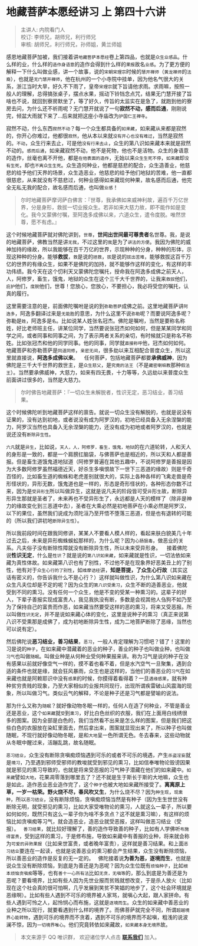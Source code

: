 # 地藏菩萨本愿经讲习 上 第四十六讲

> 主讲人: 内院看门人 <br />
> 校订: 李师兄，胡师兄，利行师兄 <br />
> 审核: 胡师兄，利行师兄，孙师姐，黄兰师姐 <br />

感恩地藏菩萨加被，我们接着讲`地藏菩萨本愿经`卷上第四品，也就是`众生业感品`。什么样的业，什么样的`造作身语意`的造作会得到什么样的`果报`故名`业感`。为了更方便的解释一下什么叫做业感，讲一个故事，说的`宋朝宋理宗`时候的`慧开禅师`（`黄龙禅师`的`法裔`），也就是`无门慧开禅师`，他在杭州的一个小寺院中挂单，因为他名气很大的关系，浙江当时大旱，好久不下雨了，皇帝`宋理宗`就下旨请他求雨。求雨嘛，按照一般人的理解，总得搞张桌子，摆点水果，摇动下铃铛念点咒，结果无门慧开接了旨啥也不说，就回到寮房默坐了，等了好久，传旨的太监实在是急了，就跑到他的寮房去问，为什么还不祈雨呢？无门慧开就说了一句**寂然不动，感而后通**，刚刚说完，倾盆大雨就下来了...后来就把这座小寺庙改为`护国仁王禅寺`。

寂然不动，什么东西`寂然不动`？每一个众生都具备的`如来藏`，如来藏从来都是寂然的，你开心你难过，他都很`寂然`，他从本以来就`没有开心也没有难过`，当然是寂然的。`不动`，众生行来去止，可是他`没有行来去止`，众生的第八识如来藏本来就是寂然不动的。`感而后通`，如来藏寂然不动，他不是死物，他也不是活物。众生的身语意的造作，丝毫也离不开他，都是`在他表面的造作`，无始以来`众生生死不停`，`如来藏`却`没有生死`，却也`不离众生生死`。众生造何种业，他都是慈悲的配合，众生造善业，他慈悲的给予他们天界的场景，众生造恶业，他慈悲的给予他们地狱的苦难，他一直都很慈悲，从来就没有不慈悲过，何种业感得如来藏现何种果，故名感而后通，他完全无私无我的配合，故名感而后通，也叫做`业感`！

> 尔时地藏菩萨摩诃萨白佛言：『世尊，我承佛如来威神利故，遍百千万亿世界，分是身形，救拔一切业报众生。若非如来大慈力故，即不能作如是变化。我今又蒙佛付嘱，至阿逸多成佛以来，六道众生，遣令度脱。唯然世尊，愿不有虑。』

这个时候地藏菩萨就对佛陀讲到，`世尊`，**世间出世间最可尊贵者**名世尊。我，是说的地藏菩萨，佛教当然是讲`无我`，不过这里的`我`是为了`讲法的方便`。我因为佛陀的威神加持的缘故，所以我能够在百千万亿的世界，示现种种的分身，种种的形体，示现这种种的分身。能够**救拔**，`救`是说的`拯救`，`拔`是说的`拔出苦难`，能够救拔这百千万亿的世界的有缘众生，如果不是佛陀的加持，就不能够作这样的变化，有这样的丰功伟绩。我今天在这个忉利天又蒙佛陀您嘱托，授命我在阿逸多成佛之前天人，人，阿修罗，畜生，饿鬼，地狱的众生在这个三千大千世界的，让我来`救拔`他们，`庇护`他们，`度脱`他们，世尊！您放心，您放心，不要担心，我必将受您的嘱托，认真的履行。

这里需要注意的是，前面佛陀嘱咐是说的到`弥勒菩萨`成佛之前。这里地藏菩萨讲`阿逸多`，阿逸多翻译过来是`无能胜`的意思，为什么这里不说`弥勒`呢？而要说阿逸多呢？弥勒是`姓`，阿逸多是`名`。比如说某人姓张名冠杰。佛陀是嘱咐，当然是要称名称姓，好比老师班主任，讲某位同学，当然要说张冠杰如何如何，但是某某同学和同学之间，或者同事和同事之间，为了表示两者关系的亲切，有时候就只是称名不称姓。比如张冠杰和他的同学同事。他的同事，同学就`直接称呼`他，冠杰如何如何。地藏菩萨和弥勒菩萨是`同道同修`，`亲密无间`，很多劫以来互相配合普度众生，所以这里就直接说，**阿逸多成佛以来**。
  
任何菩萨，包括地藏菩萨都要**承佛威神**，因为佛陀是三千大千世界的救世主，是`众生慈父`，是`究竟的法王`（不是`藏密喇嘛教`那种`假法王`）。当然要承佛威神，大慈力，如来有四无畏，十力等等，久远劫以来普度众生前面讲过很多的，当然是大慈力。

> 尔时佛告地藏菩萨：『一切众生未解脱者，性识无定，恶习结业，善习结果。

这个时候佛陀听到地藏菩萨这样的禀告。就说一切众生没有解脱的，也就是说没有证果的，没有达到初地，或者说没有成为阿罗汉的，初地已经具备入无余涅槃的能力，阿罗汉当然也具备入无余涅槃的能力，还没有成为初地或者阿罗汉的，也就是说还没有`断除异生性`。

`六凡`就是`异生`，比如说，`天人，人，阿修罗，畜生，饿鬼，地狱`的在六道轮转，人和天人的身形是一致的，都是一个肩膀扛脑袋，与佛菩萨也是相近的，所以天和人都是善报。但是畜生道饿鬼道地狱道（阿修罗普遍在其他五趣中，不说阿修罗是善报是因为大多数阿修罗虽然福德近天，好杀生多嗔恨故下一世下三恶道的缘故）则是千奇百怪的，比如畜生道的蜘蛛和老虎差别就很大的，实际上各种各样的飞禽走兽是奇形怪状的，异形无数，饿鬼道也是一样的，形态是奇形怪状的，各种形态你数不过来，因为是`受异形生`所以叫做异生，这就是说凡夫的阶段皆可受`异`形`生`故，断除异形异生那就是圣者了，未来再也不受异形生了，永远都是人天的模样了（除非是神力的缘故变化到三恶道中去），圣者在大乘必然是初地菩萨在小乘必然是阿罗汉，以下的果位，虽然我们说成为须陀洹乃至开悟不堕落三恶道，但是也有退转的可能的（所以我们讲初地`断除异生性`）。

所以我前段时间在跟我同修讲，某某人不要看人模人样的，看起来肤白貌美几十年过去之后，未来是异形蜘蛛蜈蚣那样的，为什么呢？因为`心肠狠毒`，做恶业的关系。凡夫俗子没有断除性障就没有断除异生性，所以未来受异形身。
  
接着佛陀说**性识无定**，什么是`性识`？就是说的`第八识如来藏`，如来藏就是性识，一切法依如来藏为真性体故。如来藏第八识也有了别性，不过他不是在现象界好恶美丑上的了别性，他有对于`众生心行的了别性`，如`维摩诘经`讲，**知是菩提，了众生心行故**（其实这话有密义的，你告诉我什么不是心行？）这样就叫做性识，为什么第八识如来藏在众生凡夫位却是不定的呢？因为众生的`第八识受熏习`，众生不断的造善恶业，他就受到不同的熏习。没有任何一个众生，他是不变的受某一种熏习的。这辈子的好人，下辈子善报实现成富贵人，我见我执没有断，多数是会视其他人刍狗不如乃至为了保持自己的富贵而作恶，如来藏当然要受这样的恶的熏习，将来又受恶报。所以叫做`性识无定`，并不是说如来藏心体的变化，这里是说种子的熏习（真正来说第八识不受熏那是成佛了，成为初地断除异生性，成为二地菩萨断除了恶缘，当然也可以说有定）。

然后佛陀说**恶习结业，善习结果**，`恶习`，一般人肯定理解为习惯吧？错了！这里的习是说的`种子`，在如来藏中潜藏着的恶业的种子，善业的种子也叫做业种，也叫做`习气`也叫做`随眠`。叫做业种是从何种业受何种果报来讲。称为习气是说的种子在没有感果以前就好像空气一样的，摸不着也看不着，但是水汽空气一旦聚集，遇到合适的条件也就是缘，就会狂风暴雨，众生也是这样的，当他们的善恶业的`习气`在如来藏也就是阿赖耶识中没有`感果`的时候，你摸得着看得着？一旦`遇缘感果`，就有种种贫穷贵贱的现象，乃至大家相似的业报共同现行，出现所谓疾雷破山风震海的现象，所以叫做习气。类似云气的解释，不论是种子还是习气都是譬喻的说法。

那为什么又称为`随眠`？就好像动物冬眠一样的，任何人在造了何种业，不管是善业还是恶业，这个`如来藏`就`受`到`熏习`，好比白色丝织的衣服，我们在上面用白线绣很多的图案。因为全部是白色的，我们当然看不出来是怎么样的图案，但是我们把这些白色的衣服放在染缸里面去，然后拿出来，图案就显现出来了，所以种子也叫做随眠，不现行就好像动物冬眠，是和`大地`呈一色所谓无色。冬去春来，这些动物就从冬眠中醒过来，活蹦乱跳，故名随眠。

`恶习结业`，众生没有断除贪嗔痴烦恼遇到可乐的或者不可乐的境遇，产生`杀盗淫妄`就是`境习`，乃至遇到邪师受邪师的教唆就受到邪见的熏习，比如信奉唯物论毁谤因果就是邪见的熏习导致的，也就是将来受恶报的习气种子潜藏在他们的如来藏中。`如来藏`譬如`大地`，花果凋零落到哪里去了？还不就是生于斯长于斯的大地嘛，众生也是如此，造作恶业恶业造作完了，这个`种子`也被大地如来藏所接受了。**离离原上草，一岁一枯荣。野火烧不尽，春风吹又生**，为什么烧不尽？因为`种生现`，`现熏种`，所以`恶习结业`，没有断除烦恼，贪嗔痴烦恼当然是有种子（因为生生世世没有断除无明，就受邪见的熏习，比如大家受唯物论的熏习，人就这么一辈子，所以要如何如何，既然只有这么一辈子你为啥不多贪点？这不就是熏习嘛），有这样的烦恼比如贪嗔痴等习气，就会造恶业，造恶业就受恶报，这样叫做恶习结业（受报）。
  
`善习结果`，就比较好理解了，善的造作导致善的种子，比如有人学佛听`布施得富贵`，受到这样的熏习，于是修布施，导致如来藏中有善报的业种，将来就会称为`可爱的异熟果报`（比如来世富贵，或者晚年富贵），这样就是善习结果。和上面`恶习结业`要连在一起读，也就是说善恶业的熏习都会产生结果，众生没有断除烦恼，所以善恶业的造作是反复的无一定的。
  
佛陀接着说**为善为恶，逐境而生**，也就是说众生没有断除烦恼，到底是为善还是为恶呢？因为众生位既有`烦恼种子`，比如`根本烦恼贪嗔痴`等等，也有`善十一心所有法`比如`无贪，无嗔等`的，那么到底是为善还是为恶呢？要看境界，比如有些人因为先世业报而贫贱就想改变，于是杀人放火（比如现在这个社会真的很可怕啊，几乎发展到笑贫不笑娼的地步了，这个社会环境就是恶缘啊）。比如有些人遇到不可乐的境界被人家骂，就嗔心大起，跟人家拼命。有些人遇到可怜之人，起怜悯心而布施，这就是`逐境而生`。众生的如来藏中善恶业的业种之所以现行，就要看遇到什么样的境界了。而佛菩萨就完全不同，所谓`超越境界心能转物`，遇到可乐的境界而不贪着，遇到不可乐的境界而不起嗔，粗浅的说波澜不惊，因为`一切境界唯心`。他们究竟转依如来藏故，`如来藏本身无境界`故。

> 本文来源于 QQ 唯识群， 欢迎诸位学人点击 **[联系我们](https://mp.weixin.qq.com/s/lZCfWjmLjgNR165Tx4_bCQ)** 加入。

